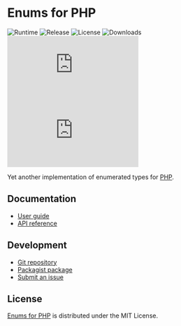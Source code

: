 # Enums for PHP
![Runtime](https://badgen.net/packagist/php/cedx/enum) ![Release](https://badgen.net/packagist/v/cedx/enum) ![License](https://badgen.net/packagist/license/cedx/enum) ![Downloads](https://badgen.net/packagist/dt/cedx/enum) ![Coverage](https://badgen.net/coveralls/c/github/cedx/enum.php) ![Build](https://badgen.net/github/checks/cedx/enum.php)

Yet another implementation of enumerated types for [PHP](https://www.php.net).

## Documentation
- [User guide](https://docs.belin.io/enum.php)
- [API reference](https://api.belin.io/enum.php)

## Development
- [Git repository](https://git.belin.io/cedx/enum.php)
- [Packagist package](https://packagist.org/packages/cedx/enum)
- [Submit an issue](https://git.belin.io/cedx/enum.php/issues)

## License
[Enums for PHP](https://docs.belin.io/enum.php) is distributed under the MIT License.
